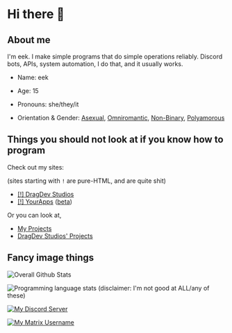 <!--

|\  \|\  \|\   __  \|\  \     |\   ___ \        |\  \|\  \|\   __  \|\  \      
\ \  \\\  \ \  \|\  \ \  \    \ \  \_|\ \       \ \  \\\  \ \  \|\  \ \  \     
 \ \   __  \ \  \\\  \ \  \    \ \  \ \\ \       \ \  \\\  \ \   ____\ \  \    
  \ \  \ \  \ \  \\\  \ \  \____\ \  \_\\ \       \ \  \\\  \ \  \___|\ \__\   
   \ \__\ \__\ \_______\ \_______\ \_______\       \ \_______\ \__\    \|__|   
    \|__|\|__|\|_______|\|_______|\|_______|        \|_______|\|__|        ___ 
                                                                          |\__\
                                                                          \|__|
--> 
<!-- If someone told you to copy/paste something here you have an 11/10 chance you're being scammed. -->
<!-- Pasting anything in here could give attackers access to your Github account. ->
<!-- Unless you understand exactly what you are doing, close this window and stay safe. -->
<!-- Just kidding (although the warning is true), paste whatever you want, its your browser) -->

# Hi there 👋

## About me
I'm eek.
I make simple programs that do simple operations reliably. Discord bots, APIs, system automation, I do that, and it usually works.

* Name: eek

* Age: 15

* Pronouns: she/they/it

* Orientation & Gender: [Asexual](https://www.lgbtqia.wiki//wiki/Asexual), [Omniromantic](https://www.lgbtqia.wiki/wiki/Omniromantic), [Non-Binary](https://www.lgbtqia.wiki/wiki/Non-Binary), [Polyamorous](https://www.lgbtqia.wiki/wiki/Polyamorous)

## Things you should not look at if you know how to program
Check out my sites:

(sites starting with `!` are pure-HTML, and are quite shit)

* [[!] DragDev Studios](https://beta.dragdev.xyz)
* [[!] YourApps](https://yourapps.cyou) ([beta](https://next-yourapps-cyou-eeky.vercel.app/))

Or you can look at,
* [My Projects](https://github.com/EEKIM10?tab=repositories)
* [DragDev Studios' Projects](https://github.com/dragdev-studios)

## Fancy image things

![Overall Github Stats](https://github-readme-stats.vercel.app/api?username=EEKIM10&show_icons=true&theme=dracula)

![Programming language stats (disclaimer: I'm not good at ALL/any of these)](https://github-readme-stats.vercel.app/api/top-langs?username=EEKIM10&show_icons=true&theme=dracula&hide_border=true&border_radius=12&hide=CSS,HTML&langs_count=5)

[![My Discord Server](https://img.shields.io/badge/dynamic/json?color=%237289DA&label=Discord&query=presence_count&suffix=%20Online&url=https%3A%2F%2Fdiscord.com%2Fapi%2Fguilds%2F706271127542038608%2Fwidget.json&style=for-the-badge&logo=discord)](https://discord.gg/T9u3Qcm)

[![My Matrix Username](https://img.shields.io/badge/Matrix-%40eek4015%3Amatrix.org-%230dbd8b?style=for-the-badge&logo=matrix)](https://matrix.to/#/@eek4015:matrix.org)
